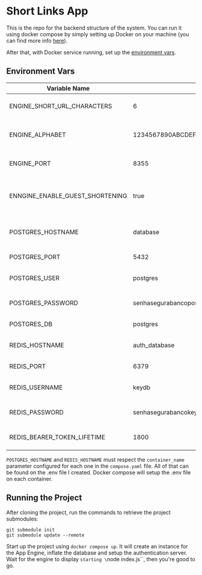 # Short Links App

This is the repo for the backend structure of the system. You can run it using docker compose by simply setting up Docker on your machine (you can find more info [here](https://docs.docker.com/get-started/get-docker/)).

After that, with Docker service running, set up the [environment vars](#environment-vars).

## Environment Vars

|Variable Name|Example|Usage|
|-|-|-|
|ENGINE_SHORT_URL_CHARACTERS|6|Defines the length of generated URLs|
|ENGINE_ALPHABET|1234567890ABCDEFGHIJKLMNOPQRSTUVWXYZabcde[...]|The alphabet of allowed characters on URL creation|
|ENGINE_PORT|8355|Port binded to the backend Engine|
|ENNGINE_ENABLE_GUEST_SHORTENING|true|Enables if unauthenticated users can create shortened URLs|
|POSTGRES_HOSTNAME|database|The hostname for the database service|
|POSTGRES_PORT|5432|The port for the database|
|POSTGRES_USER|postgres|The username for the database|
|POSTGRES_PASSWORD|senhasegurabancopostgres|The password for the database|
|POSTGRES_DB|postgres|The name of the database|
|REDIS_HOSTNAME|auth_database|The hostname for the auth database|
|REDIS_PORT|6379|The port for the auth database|
|REDIS_USERNAME|keydb|The username for the auth database|
|REDIS_PASSWORD|senhasegurabancokeydb|The password for the auth database|
|REDIS_BEARER_TOKEN_LIFETIME|1800|The lifetime of user generated tokens|

`POSTGRES_HOSTNAME` and `REDIS_HOSTNAME` must respect the `container_name` parameter configured for each one in the `compose.yaml` file. All of that can be found on the .env file I created. Docker compose will setup the .env file on each container.

## Running the Project

After cloning the project, run the commands to retrieve the project submodules:

```
git submodule init
git submodule update --remote
```

Start up the project using `docker compose up`. It will create an instance for the App Engine, inflate the database and setup the authentication server. Wait for the engine to display `starting \`node index.js\``, then you're good to go.